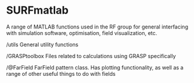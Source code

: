 # SURFmatlab
A range of MATLAB functions used in the RF group for general interfacing with simulation software, optimisation, field visualization, etc.

/utils
    General utility functions
    
/GRASPtoolbox
    Files related to calculations using GRASP specifically
    
/@FarField
    FarField pattern class.  Has plotting functionality, as well as a range of other useful things to do with fields

